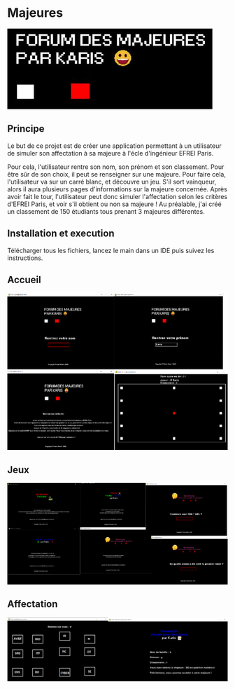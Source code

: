 # Majeures

![logo](https://github.com/KarisG/Majeures/blob/main/FDM.JPG)

## Principe 
Le but de ce projet est de créer une application permettant à un utilisateur de simuler son affectation à sa majeure à l'écle d'ingénieur EFREI Paris.

Pour cela, l'utilisateur rentre son nom, son prénom et son classement. 
Pour être sûr de son choix, il peut se renseigner sur une majeure. Pour faire cela, l'utilisateur va sur un carré blanc, et découvre un jeu. S'il sort vainqueur, alors il aura plusieurs pages d'informations sur la majeure concernée.
Après avoir fait le tour, l'utilisateur peut donc simuler l'affectation selon les critères d'EFREI Paris, et voir s'il obtient ou non sa majeure !
Au préalable, j'ai créé un classement de 150 étudiants tous prenant 3 majeures différentes.

## Installation et execution

Télécharger tous les fichiers, lancez le main dans un IDE puis suivez les instructions.

## Accueil 

![Accueil](https://github.com/KarisG/Majeures/blob/main/accueilFDM.png)

## Jeux

![Jeux](https://github.com/KarisG/Majeures/blob/main/jeuximg.png)

## Affectation

![Affectation](https://github.com/KarisG/Majeures/blob/main/affectation.png)
